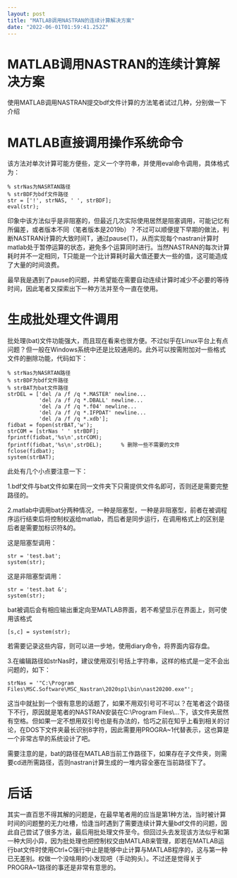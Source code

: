 ```yaml
---
layout: post
title: "MATLAB调用NASTRAN的连续计算解决方案"
date: "2022-06-01T01:59:41.252Z"
---
```

MATLAB调用NASTRAN的连续计算解决方案
========================

使用MATLAB调用NASTRAN提交bdf文件计算的方法笔者试过几种，分别做一下介绍

MATLAB直接调用操作系统命令
================

该方法对单次计算可能方便些，定义一个字符串，并使用eval命令调用，具体格式为：

    % strNas为NASRTAN路径
    % strBDF为bdf文件路径
    str = ['!', strNAS, ' ', strBDF];
    eval(str);
    

印象中该方法似乎是非阻塞的，但最近几次实际使用居然是阻塞调用，可能记忆有所偏差，或者版本不同（笔者版本是2019b）？不过可以顺便提下早期的做法，判断NASTRAN计算的大致时间T，通过pause(T)，从而实现每个nastran计算时matlab处于暂停运算的状态，避免多个运算同时进行。当然NASTRAN的每次计算耗时并不一定相同，T只能是一个比计算耗时最大值还要大一些的值，这可能造成了大量的时间浪费。

最早我是遇到了pause的问题，并希望能在需要自动连续计算时减少不必要的等待时间，因此笔者又探索出下一种方法并至今一直在使用。

生成批处理文件调用
=========

批处理(bat)文件功能强大，而且现在看来也很方便。不过似乎在Linux平台上有点问题？但一般在Windows系统中还是比较通用的。此外可以按需附加对一些格式文件的删除功能，代码如下：

    % strNas为NASRTAN路径
    % strBDF为bdf文件路径
    % strBAT为bat文件路径
    strDEL = ['del /a /f /q *.MASTER' newline...
              'del /a /f /q *.DBALL' newline...
              'del /a /f /q *.f04' newline...
              'del /a /f /q *.IFPDAT' newline...
              'del /a /f /q *.xdb'];
    fidbat = fopen(strBAT,'w');
    strCOM = [strNas ' ' strBDF];
    fprintf(fidbat,'%s\n',strCOM);
    fprintf(fidbat,'%s\n',strDEL);      % 删除一些不需要的文件
    fclose(fidbat);
    system(strBAT);
    

此处有几个小点要注意一下：

1.bdf文件与bat文件如果在同一文件夹下只需提供文件名即可，否则还是需要完整路径的。

2.matlab中调用bat分两种情况，一种是阻塞型，一种是非阻塞型，前者在被调程序运行结束后将控制权返给matlab，而后者是同步运行，在调用格式上的区别是后者是需要加标识符&的。

这是阻塞型调用：

    str = 'test.bat';
    system(str);
    

这是非阻塞型调用：

    str = 'test.bat &';
    system(str);
    

bat被调后会有相应输出重定向至MATLAB界面，若不希望显示在界面上，则可使用该格式

    [s,c] = system(str);
    

若需要记录这些内容，则可以进一步地，使用diary命令，将界面内容存盘。

3.在编辑路径如strNas时，建议使用双引号括上字符串，这样的格式是一定不会出问题的，如下：

    strNas = '"C:\Program Files\MSC.Software\MSC_Nastran\2020sp1\bin\nast20200.exe"';
    

这当中就扯到一个很有意思的话题了，如果不用双引号可不可以？在笔者这个路径下不行，原因就是笔者的NASTRAN安装在C:\\Program Files\\...下，该文件夹居然有空格。但如果一定不想用双引号也是有办法的，恰巧之前在知乎上看到相关的讨论，在DOS下文件夹最长识别8字符，因此需要用PROGRA~1代替表示，这也算是一个非常古早的系统设计了吧。

需要注意的是，bat的路径在MATLAB当前工作路径下，如果存在子文件夹，则需要cd进所需路径，否则nastran计算生成的一堆内容全塞在当前路径下了。

后话
==

其实一直百思不得其解的问题是，在最早笔者用的应当是第1种方法，当时被计算时间的问题整的无力吐槽，恰逢当时遇到了需要连续计算大量bdf文件的问题，因此自己尝试了很多方法，最后用批处理文件至今。但回过头去发现该方法似乎和第一种大同小异，因为批处理也把控制权交由MATLAB来管理，即若在MATLAB运行bat文件时使用Ctrl+C强行中止是能够中止计算与MATLAB程序的，这与第一种已无差别。权做一个没啥用的小发现吧（手动狗头）。不过还是觉得关于PROGRA~1路径的事还是非常有意思的。